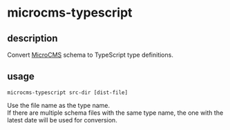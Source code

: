 # microcms-typescript

## description

Convert [MicroCMS](https://microcms.io/) schema to TypeScript type definitions.

## usage

`microcms-typescript src-dir [dist-file]`

Use the file name as the type name.  
If there are multiple schema files with the same type name, the one with the latest date will be used for conversion.
